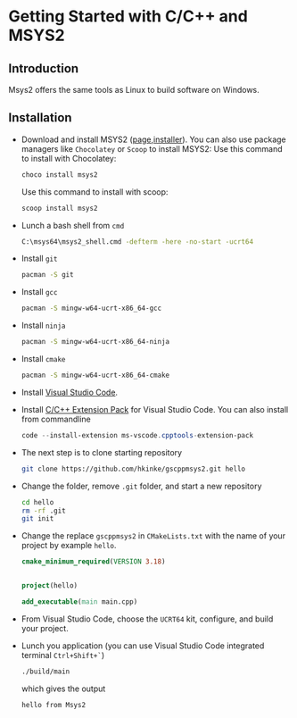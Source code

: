 # Getting Started with C/C++ and MSYS2

## Introduction

Msys2 offers the same tools as Linux to build software on Windows.

## Installation

- Download and install MSYS2 ([page](https://www.msys2.org/),[installer](https://github.com/msys2/msys2-installer/releases/download/2024-11-16/msys2-x86_64-20241116.exe)). You can also use package managers like `Chocolatey` or `Scoop` to install MSYS2:
    Use this command to install with Chocolatey:

    ```ps1
    choco install msys2
    ```

    Use this command to install with scoop:

    ```ps1
    scoop install msys2
    ```
- Lunch a bash shell from `cmd`

    ```cmd
    C:\msys64\msys2_shell.cmd -defterm -here -no-start -ucrt64
    ```

- Install `git`

    ```bash
    pacman -S git
    ```

- Install `gcc`

    ```bash
    pacman -S mingw-w64-ucrt-x86_64-gcc
    ```

- Install `ninja`

    ```bash
    pacman -S mingw-w64-ucrt-x86_64-ninja 
    ```

- Install `cmake`

    ```bash
    pacman -S mingw-w64-ucrt-x86_64-cmake
    ```

- Install [Visual Studio Code](https://code.visualstudio.com/Download).
- Install [C/C++ Extension Pack](https://marketplace.visualstudio.com/items?itemName=ms-vscode.cmake-tools) for Visual Studio Code. You can also install from commandline

    ```ps1
    code --install-extension ms-vscode.cpptools-extension-pack
    ```

- The next step is to clone starting repository

    ```bash
    git clone https://github.com/hkinke/gscppmsys2.git hello
    ```

- Change the folder, remove `.git` folder, and start a new repository

    ```bash
    cd hello
    rm -rf .git
    git init
    ```

- Change the replace `gscppmsys2` in `CMakeLists.txt` with the name of your project by example `hello`.

    ```cmake
    cmake_minimum_required(VERSION 3.18)


    project(hello)

    add_executable(main main.cpp)
    ```

- From Visual Studio Code, choose the `UCRT64` kit, configure, and build your project.
- Lunch you application (you can use Visual Studio Code integrated terminal `` Ctrl+Shift+` ``)

    ```bash
    ./build/main
    ```

    which gives the output

    ```plain
    hello from Msys2
    ```
